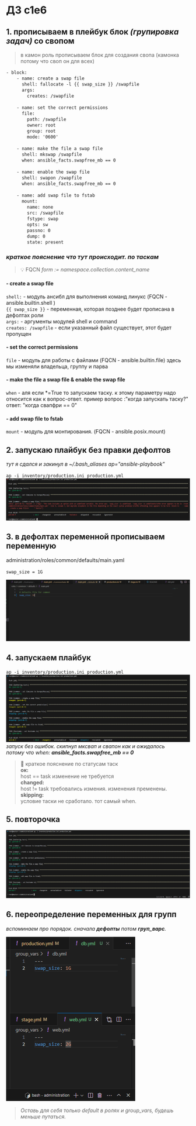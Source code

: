 # ДЗ с1е6


## 1. прописываем в плейбук блок *(групировка задач)* со свопом
> в камон роль прописываем блок для создания свопа (камонка потому что своп он для всех)
```
- block:
    - name: create a swap file
      shell: fallocate -l {{ swap_size }} /swapfile
      args:
        creates: /swapfile

    - name: set the correct permissions
      file:
        path: /swapfile
        owner: root
        group: root
        mode: '0600'

    - name: make the file a swap file
      shell: mkswap /swapfile
      when: ansible_facts.swapfree_mb == 0

    - name: enable the swap file
      shell: swapon /swapfile
      when: ansible_facts.swapfree_mb == 0

    - name: add swap file to fstab
      mount:
        name: none
        src: /swapfile
        fstype: swap
        opts: sw
        passno: 0
        dump: 0
        state: present
```

### *краткое пояснение что тут происходит. по таскам*
> :bulb: FQCN *form := namespace.collection.content_name*

#### - create a swap file
`shell:` - модуль ансибл для выполнения команд линукс (FQCN - ansible.builtin.shell )  
`{{ swap_size }}` - переменная, которая позднее будет прописана в дефолтах роли  
`args:` - аргументы модулей shell и command  
`creates: /swapfile` - если указанный файл существует, этот будет пропущен


#### - set the correct permissions
`file` - модуль для работы с файлами (FQCN - ansible.builtin.file) здесь мы изменяли владельца, группу и парва

#### - make the file a swap file & enable the swap file
`when` - аля если *=True то запускаем таску. к этому параметру надо относится как к вопрос-ответ. пример вопрос :"когда запускать таску?" ответ: "когда свапфри == 0"


#### - add swap file to fstab
`mount` - модуль для монтирования. (FQCN - ansible.posix.mount)


## 2. запускаю плайбук без правки дефолтов
*тут я сдался и закинул в ~/.bash_aliases ap="ansible-playbook"*

`ap -i inventory/production.ini production.yml`
![долгожданная ошибка](error-playbook.png)

## 3. в дефолтах переменной прописываем переменную 
administration/roles/common/defaults/main.yaml

`swap_size = 1G`

![дефлолты](defaults-main.png)

## 4. запускаем плайбук
`ap -i inventory/production.ini production.yml`
![оно работает](successfully-playbook.png)
*запуск без ошибок. скипнул мксвап и свапон как и ожидалось*  
*потому что when: **ansible_facts.swapfree_mb == 0***

> :memo: краткое пояснение по статусам таск  
> **ок:**   
    host == task  изменение не требуется  
  **changed:**  
    host != task  требовались измения. изменения пременены.  
  **skipping:**  
    условие таски не сработало. тот самый when.

## 5. повторочка
![оно работает 2](successfully2-playbook.png)

## 6. переопределение переменных для групп 
*вспоминаем про порядок. сначала **дефолты** потом **груп_варс**.*  

![переопределение переменных](group_vars.png)


> *Оставь для себя только default в ролях и group_vars, будешь меньше путаться.*
